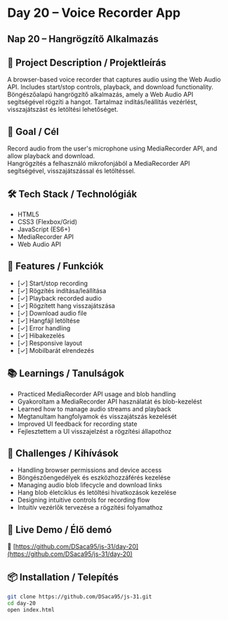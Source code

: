 # Day 20 – Voice Recorder App  
## Nap 20 – Hangrögzítő Alkalmazás

## 📄 Project Description / Projektleírás  
A browser-based voice recorder that captures audio using the Web Audio API. Includes start/stop controls, playback, and download functionality.  
Böngészőalapú hangrögzítő alkalmazás, amely a Web Audio API segítségével rögzíti a hangot. Tartalmaz indítás/leállítás vezérlést, visszajátszást és letöltési lehetőséget.

## 🧠 Goal / Cél  
Record audio from the user's microphone using MediaRecorder API, and allow playback and download.  
Hangrögzítés a felhasználó mikrofonjából a MediaRecorder API segítségével, visszajátszással és letöltéssel.

## 🛠️ Tech Stack / Technológiák  
- HTML5  
- CSS3 (Flexbox/Grid)  
- JavaScript (ES6+)  
- MediaRecorder API  
- Web Audio API

## 🎯 Features / Funkciók  
- [✓] Start/stop recording  
- [✓] Rögzítés indítása/leállítása  
- [✓] Playback recorded audio  
- [✓] Rögzített hang visszajátszása  
- [✓] Download audio file  
- [✓] Hangfájl letöltése  
- [✓] Error handling  
- [✓] Hibakezelés  
- [✓] Responsive layout  
- [✓] Mobilbarát elrendezés

## 📚 Learnings / Tanulságok  
- Practiced MediaRecorder API usage and blob handling  
- Gyakoroltam a MediaRecorder API használatát és blob-kezelést  
- Learned how to manage audio streams and playback  
- Megtanultam hangfolyamok és visszajátszás kezelését  
- Improved UI feedback for recording state  
- Fejlesztettem a UI visszajelzést a rögzítési állapothoz

## 🧩 Challenges / Kihívások  
- Handling browser permissions and device access  
- Böngészőengedélyek és eszközhozzáférés kezelése  
- Managing audio blob lifecycle and download links  
- Hang blob életciklus és letöltési hivatkozások kezelése  
- Designing intuitive controls for recording flow  
- Intuitív vezérlők tervezése a rögzítési folyamathoz

## 🚀 Live Demo / Élő demó  
🔗 [https://github.com/DSaca95/js-31/day-20](https://github.com/DSaca95/js-31/day-20)

## 📦 Installation / Telepítés  
```bash
git clone https://github.com/DSaca95/js-31.git
cd day-20
open index.html